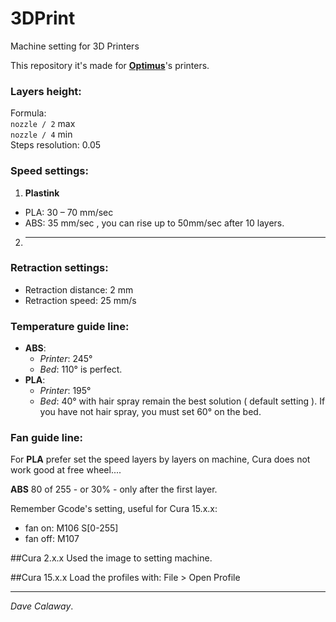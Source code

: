 # 3DPrint
Machine setting for 3D Printers  

This repository it's made for [**Optimus**](http://goo.gl/feKXvQ)'s printers.  

### Layers height:  
Formula:  
`nozzle / 2` max  
`nozzle / 4` min  
Steps resolution: 0.05  

### Speed settings:  
1. **Plastink**
  * PLA: 30 – 70 mm/sec  
  * ABS: 35 mm/sec  , you can rise up to 50mm/sec after 10 layers.
2. --------

### Retraction settings:
 - Retraction distance: 2 mm
 - Retraction speed: 25 mm/s


### Temperature guide line:  
* **ABS**:
	* *Printer*: 245°
	* *Bed*: 110° is perfect.  
* **PLA**:   
	* *Printer*: 195°
	*  *Bed*: 40° with hair spray remain the best solution ( default setting ). If you have not hair spray, you must set 60° on the bed.  

### Fan guide line:
For **PLA** prefer set the speed layers by layers on machine, Cura does not work good at free wheel....  

**ABS** 80 of 255 - or 30% - only after the first layer.  

Remember Gcode's setting, useful for Cura 15.x.x:  
* fan on: M106 S[0-255]
* fan off: M107  

##Cura 2.x.x
Used the image to setting machine.  


##Cura 15.x.x
Load the profiles with: File > Open Profile  

--------------------------------------------------------------  
*Dave Calaway*.
